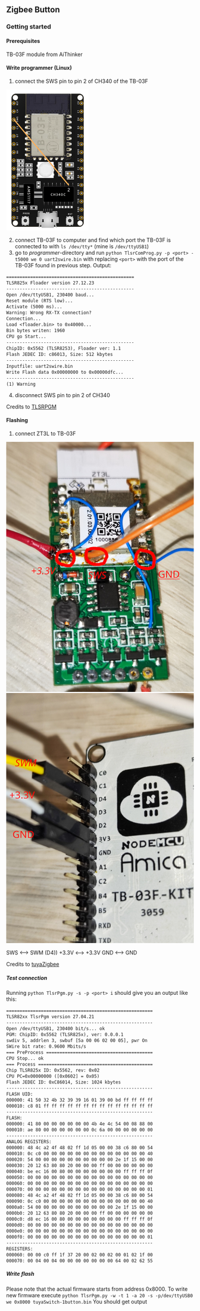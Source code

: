 ## Zigbee Button

### Getting started

#### Prerequisites

TB-03F module from AiThinker

#### Write programmer (Linux)

1. connect the SWS pin to pin 2 of CH340 of the TB-03F

![TB-03F](image/TB-03F.png)

2. connect TB-03F to computer and find which port the TB-03F is connected to with `ls /dev/tty*` (mine is `/dev/ttyUSB1`)
3. go to *programmer*-directory and run `python TlsrComProg.py -p <port> -t5000 we 0 uart2swire.bin` with replacing `<port>` with the port of the TB-03F found in previous step. Output:

```
================================================
TLSR825x Floader version 27.12.23
------------------------------------------------
Open /dev/ttyUSB1, 230400 baud...
Reset module (RTS low)...
Activate (5000 ms)...
Warning: Wrong RX-TX connection?
Connection...
Load <floader.bin> to 0x40000...
Bin bytes writen: 1960
CPU go Start...
------------------------------------------------
ChipID: 0x5562 (TLSR8253), Floader ver: 1.1
Flash JEDEC ID: c86013, Size: 512 kbytes
------------------------------------------------
Inputfile: uart2swire.bin
Write Flash data 0x00000000 to 0x00000dfc...
------------------------------------------------
(1) Warning
```

4. disconnect SWS pin to pin 2 of CH340

Credits to [TLSRPGM](https://github.com/pvvx/TLSRPGM)

#### Flashing

1. connect ZT3L to TB-03F

![ZT3L](image/ZT3L.png)
![TB-03F_1](image/TB-03F_1.png)

SWS     <-->    SWM (D4))
+3.3V  <-->    +3.3V
GND     <-->    GND

Credits to [tuyaZigbee](https://github.com/doctor64/tuyaZigbee)

##### Test connection

Running `python TlsrPgm.py -s -p <port> i` should give you an output like this:

```
=======================================================
TLSR82xx TlsrPgm version 27.04.21
-------------------------------------------------------
Open /dev/ttyUSB1, 230400 bit/s... ok
PGM: ChipID: 0x5562 (TLSR825x), ver: 0.0.0.1
swdiv 5, addrlen 3, swbuf [5a 00 06 02 00 05], pwr On
SWire bit rate: 0.9600 Mbits/s
=== PreProcess ========================================
CPU Stop... ok
=== Process ===========================================
Chip TLSR825x ID: 0x5562, rev: 0x02
CPU PC=0x00000000 ([0x0602] = 0x05)
Flash JEDEC ID: 0xC86014, Size: 1024 kbytes
-------------------------------------------------------
FLASH UID:
000000: 41 50 32 4b 32 39 39 16 01 39 00 bd ff ff ff ff 
000010: c8 01 ff ff ff ff ff ff ff ff ff ff ff ff ff ff 
-------------------------------------------------------
FLASH:
000000: 41 80 00 00 00 00 00 00 4b 4e 4c 54 00 08 88 00 
000010: ae 80 00 00 00 00 00 00 0c 6a 00 00 00 00 00 00 
-------------------------------------------------------
ANALOG REGISTERS:
000000: 48 4c a2 4f 48 02 ff 1d 05 00 00 38 c6 80 00 54 
000010: 0c c0 00 00 00 00 00 00 00 00 00 00 00 00 00 40 
000020: 54 00 00 00 00 00 00 00 00 00 00 2e 1f 15 00 00 
000030: 20 12 63 80 80 20 00 00 00 ff 00 00 00 00 00 00 
000040: be ec 16 00 80 00 00 00 00 00 00 00 ff ff ff 0f 
000050: 00 00 00 00 00 00 00 00 00 00 00 00 00 00 00 00 
000060: 00 00 00 00 00 00 00 00 00 00 00 00 00 00 00 00 
000070: 00 00 00 00 00 00 00 00 00 00 00 00 00 00 00 01 
000080: 48 4c a2 4f 48 02 ff 1d 05 00 00 38 c6 80 00 54 
000090: 0c c0 00 00 00 00 00 00 00 00 00 00 00 00 00 40 
0000a0: 54 00 00 00 00 00 00 00 00 00 00 2e 1f 15 00 00 
0000b0: 20 12 63 80 80 20 00 00 00 ff 00 00 00 00 00 00 
0000c0: d8 ec 16 00 80 00 00 00 00 00 00 00 ff ff ff 0f 
0000d0: 00 00 00 00 00 00 00 00 00 00 00 00 00 00 00 00 
0000e0: 00 00 00 00 00 00 00 00 00 00 00 00 00 00 00 00 
0000f0: 00 00 00 00 00 00 00 00 00 00 00 00 00 00 00 01 
-------------------------------------------------------
REGISTERS:
000060: 00 00 c0 ff 1f 37 20 00 02 00 02 00 01 02 1f 00 
000070: 00 04 00 04 00 00 00 00 00 00 00 64 00 02 62 55 
```

##### Write flash

Please note that the actual firmware starts from address 0x8000. To write new firmware execute `python TlsrPgm.py -w -t 1 -a 20 -s -p/dev/ttyUSB0 we 0x8000 tuyaSwitch-1button.bin` You should get output
